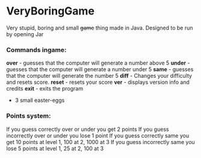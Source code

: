 # VeryBoringGame
Very stupid, boring and small ~~game~~ thing made in Java.
Designed to be run by opening Jar

### Commands ingame:
**over**  - guesses that the computer will generate a number above 5
**under** - guesses that the computer will generate a number under 5
**same**  - guesses that the computer will generate the number 5
**diff**  - Changes your difficulty and resets score.
**reset** - resets your score
**ver**   - displays version info and credits
**exit**  - exits the program
+ 3 small easter-eggs

### Points system:
If you guess correctly over or under you get 2 points
If you guess incorrectly over or under you lose 1 point
If you guess correctly same you get 10 points at level 1, 100 at 2, 1000 at 3
If you guess incorrectly same you lose 5 points at level 1, 25 at 2, 100 at 3